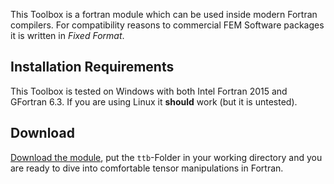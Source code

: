 This Toolbox is a fortran module which can be used inside modern Fortran compilers. For compatibility reasons to commercial FEM Software packages it is written in _Fixed Format_.

## Installation Requirements
This Toolbox is tested on Windows with both Intel Fortran 2015 and GFortran 6.3. If you are using Linux it **should** work (but it is untested).

## Download
[Download the module](https://github.com/adtzlr/ttb/archive/master.zip), put the `ttb`-Folder in your working directory and you are ready to dive into comfortable tensor manipulations in Fortran.
